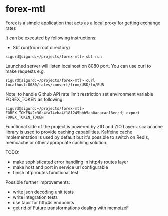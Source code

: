 # forex-mtl

[Forex](forex-mtl) is a simple application that acts as a local proxy for getting exchange rates

   It can be executed by following instructions:
   
   - Sbt run(from root directory)
    
    sigurd@sigurd:~/projects/forex-mtl> sbt run 
    
  Launched server will listen localhost on 8080 port. You can use curl to make requests e.g.
  
    sigurd@sigurd:~/projects/forex-mtl> curl localhost:8080/rates/convert/from/USD/to/EUR
    
  Note: to handle Github API rate limit restriction set environment variable FOREX_TOKEN as following:
  
    sigurd@sigurd:~/projects/forex-mtl> FOREX_TOKEN=2c30c4fa74eba4f181245bbb5ab0acacac18eccd; export FOREX_TOKEN_TOKEN
    
  Functional side of the project is powered by ZIO and ZIO Layers. scalacache library is used to provide caching capabilities.
  Kaffeine cache implementation is used by default but it's possible to switch on Redis, memcache 
  or other appropriate caching solution.
  
  TODO:
   - make sophisticated error handling in http4s routes layer
   - make host and port in service url configurable
   - finish http routes functional test
   
  Possible further improvements:
  
   - write json decoding unit tests
   - write integration tests
   - use tapir for http4s endpoints
   - get rid of Future transformations dealing with memoizeF 
  
   